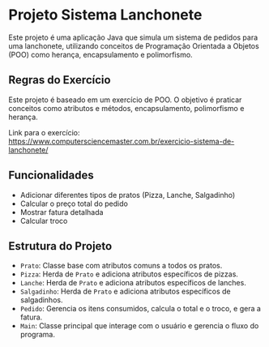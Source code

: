 # Projeto Sistema Lanchonete

Este projeto é uma aplicação Java que simula um sistema de pedidos para uma lanchonete, utilizando conceitos de Programação Orientada a Objetos (POO) como herança, encapsulamento e polimorfismo.

## Regras do Exercício

Este projeto é baseado em um exercício de POO. O objetivo é praticar conceitos como atributos e métodos, encapsulamento, polimorfismo e herança.

Link para o exercício: https://www.computersciencemaster.com.br/exercicio-sistema-de-lanchonete/

## Funcionalidades

- Adicionar diferentes tipos de pratos (Pizza, Lanche, Salgadinho)
- Calcular o preço total do pedido
- Mostrar fatura detalhada
- Calcular troco

## Estrutura do Projeto

- `Prato`: Classe base com atributos comuns a todos os pratos.
- `Pizza`: Herda de `Prato` e adiciona atributos específicos de pizzas.
- `Lanche`: Herda de `Prato` e adiciona atributos específicos de lanches.
- `Salgadinho`: Herda de `Prato` e adiciona atributos específicos de salgadinhos.
- `Pedido`: Gerencia os itens consumidos, calcula o total e o troco, e gera a fatura.
- `Main`: Classe principal que interage com o usuário e gerencia o fluxo do programa.
